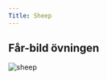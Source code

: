 ```yaml
---
Title: Sheep
---
```


## Får-bild övningen




<picture>
    <source media="(min-width: 668px)" srcset="%base_url%/image/sheep.jpg">
    <source media="(min-width: 376px)" srcset="%base_url%/image/sheep.jpg?w=667">
    <img src="%base_url%/image/sheep.jpg?w=375" alt="sheep">
</picture>


